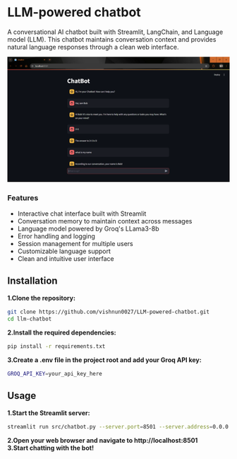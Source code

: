 # LLM-powered chatbot
A conversational AI chatbot built with Streamlit, LangChain, and Language model (LLM). This chatbot maintains conversation context and provides natural language responses through a clean web interface.

![My Project Logo](img/Screenshot.png)

### Features

- Interactive chat interface built with Streamlit
- Conversation memory to maintain context across messages
- Language model powered by Groq's LLama3-8b
- Error handling and logging
- Session management for multiple users
- Customizable language support
- Clean and intuitive user interface

## Installation
**1.Clone the repository:**
```bash
git clone https://github.com/vishnun0027/LLM-powered-chatbot.git
cd llm-chatbot
```
**2.Install the required dependencies:**
```bash
pip install -r requirements.txt
```
**3.Create a .env file in the project root and add your Groq API key:**
```bash
GROQ_API_KEY=your_api_key_here
```
## Usage
**1.Start the Streamlit server:**
```bash
streamlit run src/chatbot.py --server.port=8501 --server.address=0.0.0.0
```
**2.Open your web browser and navigate to http://localhost:8501**  
**3.Start chatting with the bot!**



